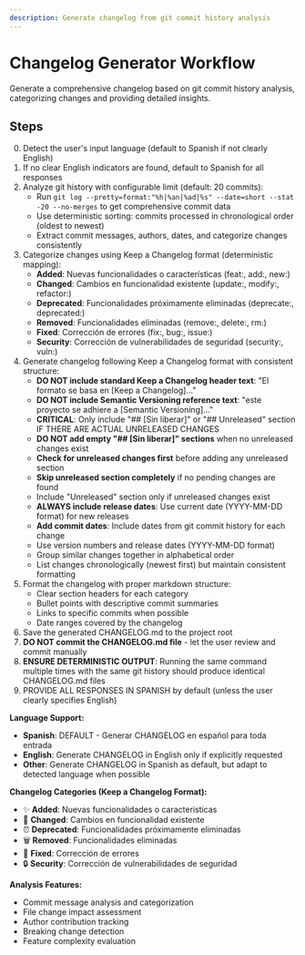 ```yaml
---
description: Generate changelog from git commit history analysis
---
```


# Changelog Generator Workflow

Generate a comprehensive changelog based on git commit history analysis, categorizing changes and providing detailed insights.

## Steps

0. Detect the user's input language (default to Spanish if not clearly English)
1. If no clear English indicators are found, default to Spanish for all responses
2. Analyze git history with configurable limit (default: 20 commits):
   - Run `git log --pretty=format:"%h|%an|%ad|%s" --date=short --stat -20 --no-merges` to get comprehensive commit data
   - Use deterministic sorting: commits processed in chronological order (oldest to newest)
   - Extract commit messages, authors, dates, and categorize changes consistently
3. Categorize changes using Keep a Changelog format (deterministic mapping):
   - **Added**: Nuevas funcionalidades o características (feat:, add:, new:)
   - **Changed**: Cambios en funcionalidad existente (update:, modify:, refactor:)
   - **Deprecated**: Funcionalidades próximamente eliminadas (deprecate:, deprecated:)
   - **Removed**: Funcionalidades eliminadas (remove:, delete:, rm:)
   - **Fixed**: Corrección de errores (fix:, bug:, issue:)
   - **Security**: Corrección de vulnerabilidades de seguridad (security:, vuln:)
4. Generate changelog following Keep a Changelog format with consistent structure:
   - **DO NOT include standard Keep a Changelog header text**: "El formato se basa en [Keep a Changelog]..." 
   - **DO NOT include Semantic Versioning reference text**: "este proyecto se adhiere a [Semantic Versioning]..."
   - **CRITICAL**: Only include "## [Sin liberar]" or "## Unreleased" section IF THERE ARE ACTUAL UNRELEASED CHANGES
   - **DO NOT add empty "## [Sin liberar]" sections** when no unreleased changes exist
   - **Check for unreleased changes first** before adding any unreleased section
   - **Skip unreleased section completely** if no pending changes are found
   - Include "Unreleased" section only if unreleased changes exist
   - **ALWAYS include release dates**: Use current date (YYYY-MM-DD format) for new releases
   - **Add commit dates**: Include dates from git commit history for each change
   - Use version numbers and release dates (YYYY-MM-DD format)
   - Group similar changes together in alphabetical order
   - List changes chronologically (newest first) but maintain consistent formatting
5. Format the changelog with proper markdown structure:
   - Clear section headers for each category
   - Bullet points with descriptive commit summaries
   - Links to specific commits when possible
   - Date ranges covered by the changelog
6. Save the generated CHANGELOG.md to the project root
7. **DO NOT commit the CHANGELOG.md file** - let the user review and commit manually
8. **ENSURE DETERMINISTIC OUTPUT**: Running the same command multiple times with the same git history should produce identical CHANGELOG.md files
9. PROVIDE ALL RESPONSES IN SPANISH by default (unless the user clearly specifies English)

**Language Support:**
- **Spanish**: DEFAULT - Generar CHANGELOG en español para toda entrada
- **English**: Generate CHANGELOG in English only if explicitly requested
- **Other**: Generate CHANGELOG in Spanish as default, but adapt to detected language when possible

**Changelog Categories (Keep a Changelog Format):**
- ✨ **Added**: Nuevas funcionalidades o características
- 🔄 **Changed**: Cambios en funcionalidad existente
- ⏰ **Deprecated**: Funcionalidades próximamente eliminadas
- 🗑️ **Removed**: Funcionalidades eliminadas
- 🐛 **Fixed**: Corrección de errores
- 🔒 **Security**: Corrección de vulnerabilidades de seguridad

**Analysis Features:**
- Commit message analysis and categorization
- File change impact assessment
- Author contribution tracking
- Breaking change detection
- Feature complexity evaluation